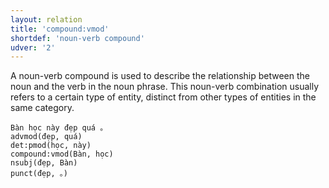 ```yaml
---
layout: relation
title: 'compound:vmod'
shortdef: 'noun-verb compound'
udver: '2'
---
```


A noun-verb compound is used to describe the relationship between the noun and the verb in the noun phrase. 
This noun-verb combination usually refers to a certain type of entity, distinct from other types of entities in the same category.

~~~ sdparse
Bàn học này đẹp quá 。
advmod(đẹp, quá)
det:pmod(học, này)
compound:vmod(Bàn, học)
nsubj(đẹp, Bàn)
punct(đẹp, 。)
~~~

<!-- Interlanguage links updated Po 11. listopadu 2024, 20:10:40 CET -->
